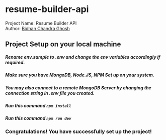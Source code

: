 # resume-builder-api
Project Name: Resume Builder API    
Author: [Bidhan Chandra Ghosh](https://www.linkedin.com/in/bidhan-chandra-ghosh/)   

## Project Setup on your local machine
##### Rename env.sample to .env and change the env variables accordingly if required.
##### Make sure you have MongoDB, Node.JS, NPM Set up on your system.
##### You may also connect to a remote MongoDB Server by changing the connection string in .env file you created.
##### Run this command `npm install`
##### Run this command `npm run dev`
### Congratulations! You have successfully set up the project!
